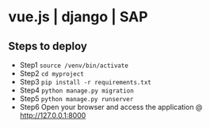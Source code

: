 # vue.js | django | SAP

## Steps to deploy
* Step1 ```source /venv/bin/activate ```
* Step2 ```cd myproject ```
* Step3 ```pip install -r requirements.txt ```
* Step4 ```python manage.py migration ```
* Step5 ```python manage.py runserver ```
* Step6 Open your browser and access the application @ http://127.0.0.1:8000
